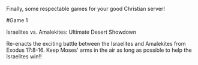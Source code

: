 Finally, some respectable games for your good Christian server!

#Game 1

Israelites vs. Amalekites: Ultimate Desert Showdown

Re-enacts the exciting battle between the Israelites and Amalekites from Exodus 17:8-16. Keep Moses' arms in the air as long as possible to help the Israelites win!! 
